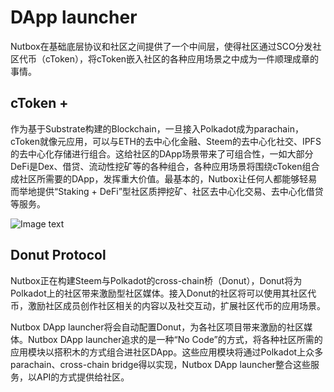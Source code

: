 # DApp launcher

Nutbox在基础底层协议和社区之间提供了一个中间层，使得社区通过SCO分发社区代币（cToken），将cToken嵌入社区的各种应用场景之中成为一件顺理成章的事情。

## cToken +

作为基于Substrate构建的Blockchain，一旦接入Polkadot成为parachain，cToken就像元应用，可以与ETH的去中心化金融、Steem的去中心化社交、IPFS的去中心化存储进行组合。这给社区的DApp场景带来了可组合性，一如大部分DeFi是Dex、借贷、流动性挖矿等的各种组合，各种应用场景将围绕cToken组合成社区所需要的DApp，发挥重大价值。最基本的，Nutbox让任何人都能够轻易而举地提供“Staking + DeFi”型社区质押挖矿、社区去中心化交易、去中心化借贷等服务。

![Image text](http://wherein.mobi/wp-content/uploads/2021/03/nutbox.png)

## Donut Protocol

Nutbox正在构建Steem与Polkadot的cross-chain桥（Donut），Donut将为Polkadot上的社区带来激励型社区媒体。接入Donut的社区将可以使用其社区代币，激励社区成员创作社区相关的内容以及社交互动，扩展社区代币的应用场景。

Nutbox DApp launcher将会自动配置Donut，为各社区项目带来激励的社区媒体。Nutbox DApp launcher追求的是一种“No Code”的方式，将各种社区所需的应用模块以搭积木的方式组合进社区DApp。这些应用模块将通过Polkadot上众多parachain、cross-chain bridge得以实现，Nutbox DApp launcher整合这些服务，以API的方式提供给社区。
